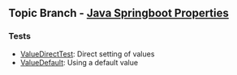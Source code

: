 ## Topic Branch - [Java Springboot Properties](https://github.com/fluentcodes/sandbox/tree/java-springboot-properties)

### Tests
* [ValueDirectTest](ValueDirectTest.java): Direct setting of values
* [ValueDefault](ValueDefaultTest.java): Using a default value
